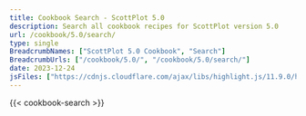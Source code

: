 ```yaml
---
title: Cookbook Search - ScottPlot 5.0
description: Search all cookbook recipes for ScottPlot version 5.0
url: /cookbook/5.0/search/
type: single
BreadcrumbNames: ["ScottPlot 5.0 Cookbook", "Search"]
BreadcrumbUrls: ["/cookbook/5.0/", "/cookbook/5.0/search/"]
date: 2023-12-24
jsFiles: ["https://cdnjs.cloudflare.com/ajax/libs/highlight.js/11.9.0/highlight.min.js", "/js/cookbook-search-5.0.js"]
---
```


{{< cookbook-search >}}
